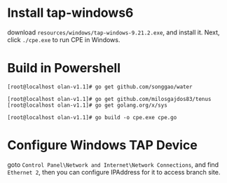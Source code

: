 # Install tap-windows6

download `resources/windows/tap-windows-9.21.2.exe`, and install it. Next, click `./cpe.exe` to run CPE in Windows. 

# Build in Powershell

    [root@localhost olan-v1.1]# go get github.com/songgao/water

    [root@localhost olan-v1.1]# go get github.com/milosgajdos83/tenus
    [root@localhost olan-v1.1]# go get golang.org/x/sys

    [root@localhost olan-v1.1]# go build -o cpe.exe cpe.go


# Configure Windows TAP Device

goto `Control Panel\Network and Internet\Network Connections`, and find `Ethernet 2`, then you can configure IPAddress for it to access branch site. 


